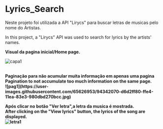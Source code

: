 # Lyrics_Search
Neste projeto foi utilizada a API "Lirycs" para buscar letras de musicas pelo nome do Artistas.

In this project, a "Lirycs" API was used to search for lyrics by the artists' names.

<b>Visual da pagina inicial/Home page.</b>
 
![capa1](https://user-images.githubusercontent.com/65626953/94342006-7d6ad080-ffe4-11ea-89fd-ed62680ede7c.jpg)


<br>
<b>
Paginação para não acumular muita informação em apenas uma pagina<br>
Pagination to not accumulate too much information on the same page.<br>
 ![pag1](https://user-images.githubusercontent.com/65626953/94342070-d6d2ff80-ffe4-11ea-83e3-980dbd270bcc.jpg)


<b>Após clicar no botão "Ver letra",a letra da musica é mostrada.<br>
After clicking on the "View lyrics" button, the lyrics of the song are displayed.</b><br>
![letra1](https://user-images.githubusercontent.com/65626953/94342028-a25f4380-ffe4-11ea-9b30-e3a8c95fb4d2.jpg)


<br>
